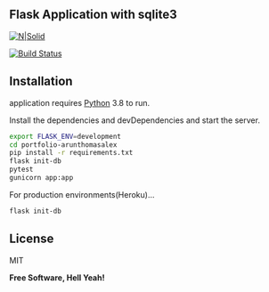 ## Flask Application with sqlite3

[![N|Solid](https://cldup.com/dTxpPi9lDf.thumb.png)](https://nodesource.com/products/nsolid)

[![Build Status](https://travis-ci.org/joemccann/dillinger.svg?branch=master)](https://travis-ci.org/joemccann/dillinger)

## Installation

application requires [Python](https://www.python.org/) 3.8 to run.

Install the dependencies and devDependencies and start the server.

```sh
export FLASK_ENV=development
cd portfolio-arunthomasalex
pip install -r requirements.txt
flask init-db
pytest
gunicorn app:app
```

For production environments(Heroku)...

```sh
flask init-db
```
## License

MIT

**Free Software, Hell Yeah!**
